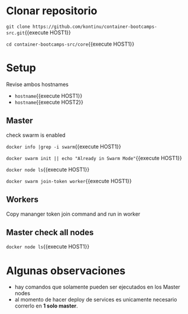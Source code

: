 # Clonar repositorio

`git clone https://github.com/kontinu/container-bootcamps-src.git`{{execute HOST1}}

`cd container-bootcamps-src/core`{{execute HOST1}}


# Setup

Revise ambos hostnames

- `hostname`{{execute HOST1}}
- `hostname`{{execute HOST2}}

## Master

check swarm is enabled


`docker info |grep -i swarm`{{execute HOST1}}


`docker swarm init || echo "Already in Swarm Mode"`{{execute HOST1}}


`docker node ls`{{execute HOST1}}


`docker swarm join-token worker`{{execute HOST1}}

## Workers

Copy mananger token join command and run in worker


## Master check all nodes

`docker node ls`{{execute HOST1}}


# Algunas observaciones

- hay comandos que solamente pueden ser ejecutados en los Master nodes
- al momento de hacer deploy de services es unicamente necesario correrlo en **1 solo master**.
